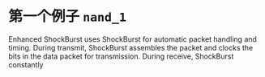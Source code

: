 # 第一个例子 `nand_1`

Enhanced ShockBurst uses ShockBurst for automatic packet handling and timing. During transmit, ShockBurst assembles the packet and clocks the bits in the data packet for transmission. During receive, ShockBurst constantly 
